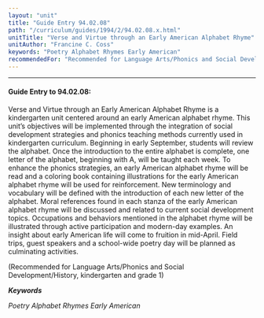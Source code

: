 ```yaml
---
layout: "unit"
title: "Guide Entry 94.02.08"
path: "/curriculum/guides/1994/2/94.02.08.x.html"
unitTitle: "Verse and Virtue through an Early American Alphabet Rhyme"
unitAuthor: "Francine C. Coss"
keywords: "Poetry Alphabet Rhymes Early American"
recommendedFor: "Recommended for Language Arts/Phonics and Social Development/History, kindergarten and grade 1"
---
```

<body>
<hr/>
 <h4>
  Guide Entry to 94.02.08:
 </h4>
 Verse and Virtue through an Early American Alphabet Rhyme is a kindergarten unit centered around an early American alphabet rhyme. This unit’s objectives will be implemented through the integration of social development strategies and phonics teaching methods currently used in kindergarten curriculum.  Beginning in early September, students will review the alphabet.  Once the introduction to the entire alphabet is complete, one letter of the alphabet, beginning with A, will be taught each week.  To enhance the phonics strategies, an early American alphabet rhyme will be read and a coloring book containing illustrations for the early American alphabet rhyme will be used for reinforcement.  New terminology and vocabulary will be defined with the introduction of each new letter of the alphabet. Moral references found in each stanza of the early American alphabet rhyme will be discussed and related to current social development topics.  Occupations and behaviors mentioned in the alphabet rhyme will be illustrated through active participation and modern-day examples.  An insight about early American life will come to fruition in mid-April. Field trips, guest speakers and a school-wide poetry day will be planned as culminating activities.
 <p>
  (Recommended for Language Arts/Phonics and Social Development/History, kindergarten and grade 1)
 </p>
<p>
  <b>
   <i>
    Keywords
   </i>
  </b>
  <br/>
 </p>
 <p>
  <i>
   Poetry Alphabet Rhymes Early American
  </i>
 </p>

</body>